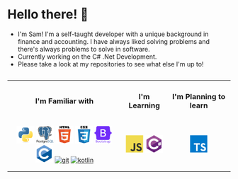 <h1> Hello there! 👋 </h1>

- I'm Sam! I'm a self-taught developer with a unique background in finance and accounting. I have always liked solving problems and there's always problems to solve in software.
- Currently working on the C# .Net Development.
- Please take a look at my repositories to see what else I'm up to!
  
<table align="left">
  <tr align="center">
    <th><h3>I'm Familiar with</h3></th>
    <th><h3>I'm Learning</h3></th>
    <th><h3>I'm Planning to learn</h3></th>
  </tr>
  <tr align="center">
    <td><!--Familiar with-->
      <p> 
        <a href="https://www.python.org" target="_blank" rel="noreferrer">
          <img src="https://raw.githubusercontent.com/devicons/devicon/master/icons/python/python-original.svg" alt="python" width="40" height="40"/></a> 
        <a href="https://www.postgresql.org" target="_blank" rel="noreferrer">
          <img src="https://raw.githubusercontent.com/devicons/devicon/master/icons/postgresql/postgresql-original-wordmark.svg" alt="postgresql" width="40" height="40"/></a> 
        <a href="https://www.w3.org/html/" target="_blank" rel="noreferrer">
          <img src="https://raw.githubusercontent.com/devicons/devicon/master/icons/html5/html5-original-wordmark.svg" alt="html5" width="40" height="40"/></a>
         <a href="https://www.w3.org/Style/CSS/" target="_blank" rel="noreferrer">
          <img src="https://raw.githubusercontent.com/devicons/devicon/master/icons/css3/css3-original-wordmark.svg" alt="css3" width="40" height="40"/></a> 
        <a href="https://getbootstrap.com" target="_blank" rel="noreferrer">
          <img src="https://raw.githubusercontent.com/devicons/devicon/master/icons/bootstrap/bootstrap-plain-wordmark.svg" alt="bootstrap" width="40" height="40"/></a> 
        <a href="https://www.cprogramming.com/" target="_blank" rel="noreferrer">
          <img src="https://raw.githubusercontent.com/devicons/devicon/master/icons/c/c-original.svg" alt="c" width="40" height="40"/></a> 
        <a href="https://git-scm.com/" target="_blank" rel="noreferrer">
          <img src="https://www.vectorlogo.zone/logos/git-scm/git-scm-icon.svg" alt="git" width="40" height="40"/></a>
        <a href="https://kotlinlang.org" target="_blank" rel="noreferrer">  
          <img src="https://www.vectorlogo.zone/logos/kotlinlang/kotlinlang-icon.svg" alt="kotlin" width="40" height="40"/></a> 
      </p>
    </td>
    <td><!--Learning with-->
      <p>
        <a href="https://developer.mozilla.org/en-US/docs/Web/JavaScript" target="_blank" rel="noreferrer">  
          <img src="https://raw.githubusercontent.com/devicons/devicon/master/icons/javascript/javascript-original.svg" alt="javascript" width="40" height="40"/></a> 
        <a href="https://dotnet.microsoft.com/en-us/languages/csharp" target="_blank" rel="noreferrer"> 
          <img src="https://raw.githubusercontent.com/devicons/devicon/master/icons/csharp/csharp-original.svg" alt="csharp" width="40" height="40"/></a> 
      </p>
    </td>
    <td><!--Planning with-->
      <p>
        <a href="https://www.typescriptlang.org/" target="_blank" rel="noreferrer">
            <img src="https://raw.githubusercontent.com/devicons/devicon/master/icons/typescript/typescript-original.svg" alt="typescript" width="40" height="40"/></a> 
      </p>
    </td>
  </tr>
</table>



